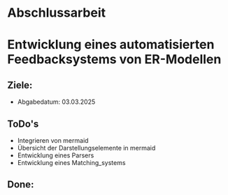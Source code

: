 # Abschlussarbeit
# Entwicklung eines automatisierten Feedbacksystems von ER-Modellen

## Ziele: 
- Abgabedatum: 03.03.2025

## ToDo's
- Integrieren von mermaid
- Übersicht der Darstellungselemente in mermaid
- Entwicklung eines Parsers
- Entwicklung eines Matching_systems

## Done: 
